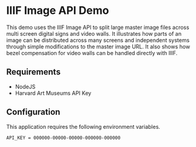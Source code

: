 # IIIF Image API Demo

This demo uses the IIIF Image API to split large master image files across multi screen digital signs and video walls. It illustrates how parts of an image can be distributed across many screens and independent systems through simple modifications to the master image URL. It also shows how bezel compensation for video walls can be handled directly with IIIF. 

## Requirements

* NodeJS
* Harvard Art Museums API Key

## Configuration

This application requires the following environment variables.  

```
API_KEY = 000000-00000-00000-000000-000000
```